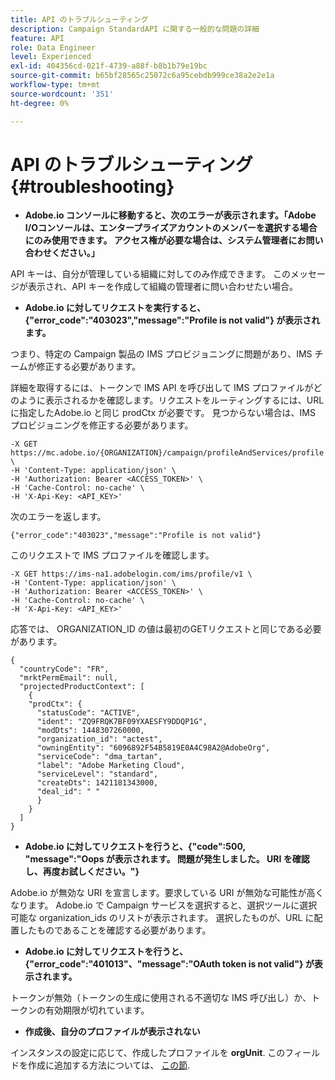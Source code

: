 ```yaml
---
title: API のトラブルシューティング
description: Campaign StandardAPI に関する一般的な問題の詳細
feature: API
role: Data Engineer
level: Experienced
exl-id: 404356cd-021f-4739-a88f-b8b1b79e19bc
source-git-commit: b65bf28565c25072c6a95cebdb999ce38a2e2e1a
workflow-type: tm+mt
source-wordcount: '351'
ht-degree: 0%

---
```


# API のトラブルシューティング {#troubleshooting}

* **Adobe.io コンソールに移動すると、次のエラーが表示されます。「Adobe I/Oコンソールは、エンタープライズアカウントのメンバーを選択する場合にのみ使用できます。 アクセス権が必要な場合は、システム管理者にお問い合わせください。」**

API キーは、自分が管理している組織に対してのみ作成できます。 このメッセージが表示され、API キーを作成して組織の管理者に問い合わせたい場合。

* **Adobe.io に対してリクエストを実行すると、{&quot;error_code&quot;:&quot;403023&quot;,&quot;message&quot;:&quot;Profile is not valid&quot;} が表示されます。**

つまり、特定の Campaign 製品の IMS プロビジョニングに問題があり、IMS チームが修正する必要があります。

詳細を取得するには、トークンで IMS API を呼び出して IMS プロファイルがどのように表示されるかを確認します。リクエストをルーティングするには、URL に指定したAdobe.io と同じ prodCtx が必要です。
見つからない場合は、IMS プロビジョニングを修正する必要があります。

```
-X GET https://mc.adobe.io/{ORGANIZATION}/campaign/profileAndServices/profile \
-H 'Content-Type: application/json' \
-H 'Authorization: Bearer <ACCESS_TOKEN>' \
-H 'Cache-Control: no-cache' \
-H 'X-Api-Key: <API_KEY>'
```

次のエラーを返します。

```
{"error_code":"403023","message":"Profile is not valid"}
```

このリクエストで IMS プロファイルを確認します。

```
-X GET https://ims-na1.adobelogin.com/ims/profile/v1 \
-H 'Content-Type: application/json' \
-H 'Authorization: Bearer <ACCESS_TOKEN>' \
-H 'Cache-Control: no-cache' \
-H 'X-Api-Key: <API_KEY>'
```

応答では、 ORGANIZATION_ID の値は最初のGETリクエストと同じである必要があります。

```
{
  "countryCode": "FR",
  "mrktPermEmail": null,
  "projectedProductContext": [
    {
    "prodCtx": {
      "statusCode": "ACTIVE",
      "ident": "ZQ9FRQK7BF09YXAESFY9DDQP1G",
      "modDts": 1448307260000,
      "organization_id": "actest",
      "owningEntity": "6096892F54B5819E0A4C98A2@AdobeOrg",
      "serviceCode": "dma_tartan",
      "label": "Adobe Marketing Cloud",
      "serviceLevel": "standard",
      "createDts": 1421181343000,
      "deal_id": " "
      }
    }
  ]
}
```

* **Adobe.io に対してリクエストを行うと、{&quot;code&quot;:500, &quot;message&quot;:&quot;Oops が表示されます。 問題が発生しました。 URI を確認し、再度お試しください。&quot;}**

Adobe.io が無効な URI を宣言します。要求している URI が無効な可能性が高くなります。 Adobe.io で Campaign サービスを選択すると、選択ツールに選択可能な organization_ids のリストが表示されます。 選択したものが、URL に配置したものであることを確認する必要があります。

* **Adobe.io に対してリクエストを行うと、{&quot;error_code&quot;:&quot;401013&quot;、&quot;message&quot;:&quot;OAuth token is not valid&quot;} が表示されます。**

トークンが無効（トークンの生成に使用される不適切な IMS 呼び出し）か、トークンの有効期限が切れています。

* **作成後、自分のプロファイルが表示されない**

インスタンスの設定に応じて、作成したプロファイルを **orgUnit**. このフィールドを作成に追加する方法については、 [この節](../../api/using/creating-profiles-api.md).

<!-- * (error duplicate key : quand tu crées un profile qui existe déjà , il faut faire un patch pour updater le profile plutôt qu’un POST)

With Curl
List all profiles

Create a profile

Update the mobilePhone attribute of a profile

API Calls on Service

GET the list of services

-->

<!--

How to find and use a filter?
Error codes:

* PAtch sur Age = message d'erreur :
500
Cannot update the 'age' property that is read-only
'age' property is not valid for the 'profile' resource.
-->

<!--
How to filter a list of subscribed profiles with available profile filters ? by date (by les filtres dispo sur la ressource) ?

Pattern classique :

recupérer la liste des subscriptions filtrées d'un profile
1) get sur profile
2) recup PKey
3) get sur PKey
4) get sur href des subscriptions

Comment savoir quel filtre appliquer ?

1) get sur metadata de profile
2) retourne description de la collection subscription
3) get sur la valeur du champ resTarget
4) get sur le href dans filters
5) retourne les filtres applicables sur l'url des data.

-->
